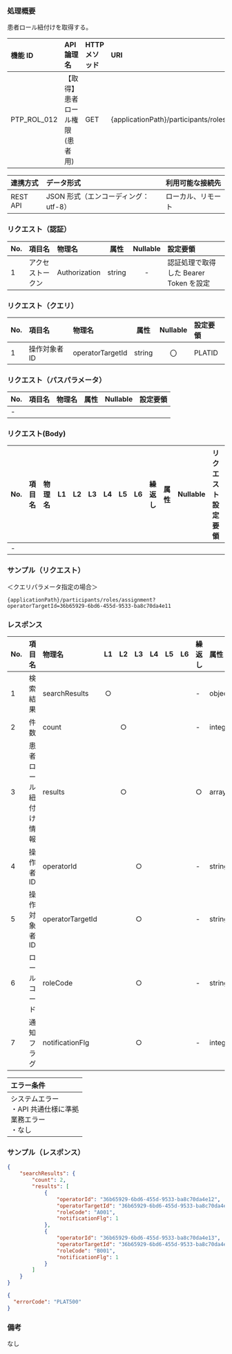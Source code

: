 ### 処理概要

患者ロール紐付けを取得する。

| 機能 ID     | API 論理名                          | HTTP メソッド | URI                                              |
| :---------- | :---------------------------------- | :------------ | :----------------------------------------------- |
| PTP_ROL_012 | 【取得】患者ロール権限(患者用)| GET           | {applicationPath}/participants/roles/assignment |

| 連携方式 | データ形式                           | 利用可能な接続先   |
| :------- | :----------------------------------- | :----------------- |
| REST API | JSON 形式（エンコーディング：utf-8） | ローカル、リモート |

### リクエスト（認証）

| No. | 項目名           | 物理名        |  属性  | Nullable | 設定要領                               |
| :-- | :--------------- | :------------ | :----: | :------: | :------------------------------------- |
| 1   | アクセストークン | Authorization | string |    -     | 認証処理で取得した Bearer Token を設定 |

### リクエスト（クエリ）

| No. | 項目名       | 物理名           | 属性    | Nullable | 設定要領                                        |
| :-- | :----------- | :--------------- | :-----: | :------: | :---------------------------------------------- |
| 1   | 操作対象者ID | operatorTargetId | string  |    〇    | PLATID |

### リクエスト（パスパラメータ）

| No. | 項目名  | 物理名    |  属性  | Nullable | 設定要領                                         |
| :-- | :------ | :-------- | :----: | :------: | :----------------------------------------------- |
| -   | | | | | |

### リクエスト(Body)

| No. | 項目名 | 物理名 | L1  | L2  | L3  | L4  | L5  | L6  | 繰返し | 属性 | Nullable | リクエスト設定要領 |
| :-- | :----- | :----- | :-: | :-: | :-: | :-: | :-: | :-: | :----- | :--- | :------- | :----------------- |
| -   |        |        |     |     |     |

### サンプル（リクエスト）
＜クエリパラメータ指定の場合＞
```
{applicationPath}/participants/roles/assignment?operatorTargetId=36b65929-6bd6-455d-9533-ba8c70da4e11
```

### レスポンス

| No. | 項目名         | 物理名                         | L1  | L2  | L3  | L4  | L5  | L6  | 繰返し | 属性    | Nullable | レスポンス設定要領                              |
| :-- | :------------- | :----------------------------- | :-: | :-: | :-: | :-: | :-: | :-: | :----- | :------ | :------- | :---------------------------------------------- |
| 1   | 検索結果       | searchResults                  | ○  |     |     |     |     |     | -      | object  | -        | |
| 2   | 件数           | count                          |     | ○  |     |     |     |     | -      | integer | -        | 検索結果件数                                    |
| 3   | 患者ロール紐付け情報     | results              |     | ○  |     |     |     |     | ○     | array   | -        | |
| 4   | 操作者ID       | operatorId                     |     |     | ○  |     |     |     | -      | string  | -        | PLATID |
| 5   | 操作対象者ID   | operatorTargetId               |     |     | ○  |     |     |     | -      | string  | -        | PLATID |
| 6   | ロールコード   | roleCode                       |     |     | ○  |     |     |     | -      | string  | -        | |
| 7   | 通知フラグ     | notificationFlg                |     |     | ○  |     |     |     | -      | integer |          | (0：通知しない/1：通知) |


| エラー条件                                                        |
| :---------------------------------------------------------------- |
| システムエラー<br/>・API 共通仕様に準拠<br/>業務エラー<br/>・なし |


### サンプル（レスポンス）

```json title="正常終了"
{
    "searchResults": {
        "count": 2,
        "results": [
            {
                "operatorId": "36b65929-6bd6-455d-9533-ba8c70da4e12",
                "operatorTargetId": "36b65929-6bd6-455d-9533-ba8c70da4e11",
                "roleCode": "A001",
                "notificationFlg": 1
            },
            {
                "operatorId": "36b65929-6bd6-455d-9533-ba8c70da4e13",
                "operatorTargetId": "36b65929-6bd6-455d-9533-ba8c70da4e11",
                "roleCode": "B001",
                "notificationFlg": 1
            }
        ]
    }
}
```
```json title="異常終了"
{
  "errorCode": "PLAT500"
}
```
### 備考

なし
